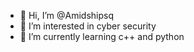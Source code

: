 - 👋 Hi, I’m @Amidshipsq
- 👀 I’m interested in cyber security
- 🌱 I’m currently learning c++ and python
